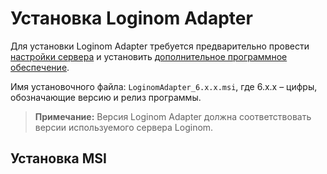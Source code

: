# Установка Loginom Adapter

Для установки Loginom Adapter требуется предварительно провести [настройки сервера](./prepare.md) и установить [дополнительное программное обеспечение](./additional-soft.md).

Имя установочного файла: `LoginomAdapter_6.x.x.msi`, где 6.x.x – цифры, обозначающие версию и релиз программы.

> **Примечание:** Версия Loginom Adapter должна соответствовать версии используемого сервера Loginom.

## Установка MSI
